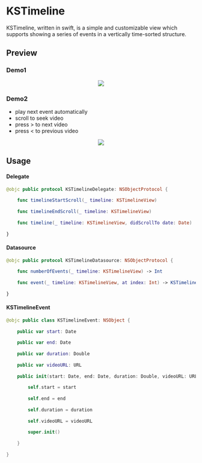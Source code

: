 # KSTimeline

KSTimeline, written in swift, is a simple and customizable view which supports showing a series of events in a vertically time-sorted structure.

## Preview

### Demo1
<p align="center"> 
<img src="https://i.imgur.com/2rTvNMW.gif">
</p>

### Demo2

 - play next event automatically<br />
 - scroll to seek video<br />
 - press > to next video<br />
 - press < to previous video<br />
 
<p align="center"> 
<img src="https://i.imgur.com/uBbtaY1.gif">
</p>

## Usage

#### Delegate

```swift
@objc public protocol KSTimelineDelegate: NSObjectProtocol {
    
    func timelineStartScroll(_ timeline: KSTimelineView)
    
    func timelineEndScroll(_ timeline: KSTimelineView)
    
    func timeline(_ timeline: KSTimelineView, didScrollTo date: Date)
    
}
```

#### Datasource

```swift
@objc public protocol KSTimelineDatasource: NSObjectProtocol {
    
    func numberOfEvents(_ timeline: KSTimelineView) -> Int
    
    func event(_ timeline: KSTimelineView, at index: Int) -> KSTimelineEvent
    
}
```

#### KSTimelineEvent

```swift
@objc public class KSTimelineEvent: NSObject {
    
    public var start: Date
    
    public var end: Date
    
    public var duration: Double
    
    public var videoURL: URL
    
    public init(start: Date, end: Date, duration: Double, videoURL: URL) {
        
        self.start = start
        
        self.end = end
        
        self.duration = duration
        
        self.videoURL = videoURL
        
        super.init()
        
    }
        
}
```
